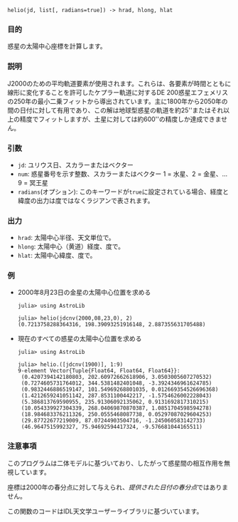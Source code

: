 ```
helio(jd, list[, radians=true]) -> hrad, hlong, hlat
```

### 目的

惑星の太陽中心座標を計算します。

### 説明

J2000のための平均軌道要素が使用されます。これらは、各要素が時間とともに線形に変化することを許可したケプラー軌道に対するDE 200惑星エフェメリスの250年の最小二乗フィットから導出されています。主に1800年から2050年の間の日付に対して有用であり、この解は地球型惑星の軌道を約25''またはそれ以上の精度でフィットしますが、土星に対しては約600''の精度しか達成できません。

### 引数

  * `jd`: ユリウス日、スカラーまたはベクター
  * `num`: 惑星番号を示す整数、スカラーまたはベクター 1 = 水星、2 = 金星、... 9 = 冥王星
  * `radians`(オプション): このキーワードが`true`に設定されている場合、経度と緯度の出力は度ではなくラジアンで表されます。

### 出力

  * `hrad`: 太陽中心半径、天文単位で。
  * `hlong`: 太陽中心（黄道）経度、度で。
  * `hlat`: 太陽中心緯度、度で。

### 例

  * 2000年8月23日の金星の太陽中心位置を求める

    ```jldoctest
    julia> using AstroLib

    julia> helio(jdcnv(2000,08,23,0), 2)
    (0.7213758288364316, 198.39093251916148, 2.887355631705488)
    ```
  * 現在のすべての惑星の太陽中心位置を求める

    ```jldoctest
    julia> using AstroLib

    julia> helio.([jdcnv(1900)], 1:9)
    9-element Vector{Tuple{Float64, Float64, Float64}}:
     (0.4207394142180803, 202.60972662618906, 3.0503005607270532)
     (0.7274605731764012, 344.5381482401048, -3.3924346961624785)
     (0.9832446886519147, 101.54969268801035, 0.012669354526696368)
     (1.4212659241051142, 287.8531100442217, -1.5754626002228043)
     (5.386813769590955, 235.91306092135062, 0.9131692817310215)
     (10.054339927304339, 268.04069870870387, 1.0851704598594278)
     (18.984683376211326, 250.0555468087738, 0.05297087029604253)
     (29.87722677219009, 87.07244903504716, -1.245060583142733)
     (46.9647515992327, 75.94692594417324, -9.576681044165511)
    ```

### 注意事項

このプログラムは二体モデルに基づいており、したがって惑星間の相互作用を無視しています。

座標は2000年の春分点に対して与えられ、*提供された日付の春分点*ではありません。

この関数のコードはIDL天文学ユーザーライブラリに基づいています。
